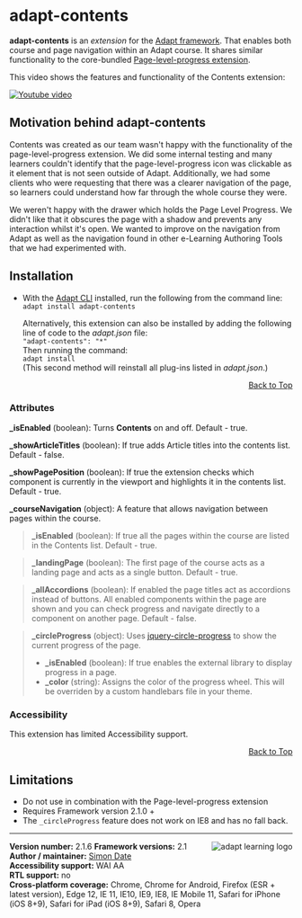 # adapt-contents  

**adapt-contents** is an *extension* for the [Adapt framework](https://github.com/adaptlearning/adapt_framework). That enables both course and page navigation within an Adapt course. It shares similar functionality to the core-bundled [Page-level-progress extension](https://github.com/adaptlearning/adapt-contrib-pageLevelProgress).

This video shows the features and functionality of the Contents extension:

[![Youtube video](http://img.youtube.com/vi/5Vnqxwn3I9o/0.jpg)](http://www.youtube.com/watch?v=5Vnqxwn3I9o)  

## Motivation behind adapt-contents

Contents was created as our team wasn't happy with the functionality of the page-level-progress extension. We did some internal testing and many learners couldn't identify that the page-level-progress icon was clickable as it element that is not seen outside of Adapt. Additionally, we had some clients who were requesting that there was a clearer navigation of the page, so learners could understand how far through the whole course they were.

We weren't happy with the drawer which holds the Page Level Progress. We didn't like that it obscures the page with a shadow and prevents any interaction whilst it's open. We wanted to improve on the navigation from Adapt as well as the navigation found in other e-Learning Authoring Tools that we had experimented with.

## Installation

*   With the [Adapt CLI](https://github.com/adaptlearning/adapt-cli) installed, run the following from the command line:  
`adapt install adapt-contents`

    Alternatively, this extension can also be installed by adding the following line of code to the *adapt.json* file:  
    `"adapt-contents": "*"`  
    Then running the command:  
    `adapt install`  
    (This second method will reinstall all plug-ins listed in *adapt.json*.)  

<div float align=right><a href="#top">Back to Top</a></div>

### Attributes

**_isEnabled** (boolean): Turns **Contents** on and off. Default - true.

**_showArticleTitles** (boolean): If true adds Article titles into the contents list. Default - false.

**_showPagePosition** (boolean): If true the extension checks which component is currently in the viewport and highlights it in the contents list. Default - true.

**_courseNavigation** (object): A feature that allows navigation between pages within the course.

> **_isEnabled** (boolean): If true all the pages within the course are listed in the Contents list. Default - true.

> **_landingPage** (boolean): The first page of the course acts as a landing page and acts as a single button. Default - true.

> **_allAccordions** (boolean): If enabled the page titles act as accordions instead of buttons. All enabled components within the page are shown and you can check progress and navigate directly to a component on another page. Default - false.

> **_circleProgress** (object): Uses [jquery-circle-progress](https://github.com/kottenator/jquery-circle-progress) to show the current progress of the page.
>  *  **_isEnabled** (boolean): If true enables the external library to display progress in a page.
>  *  **_color** (string): Assigns the color of the progress wheel. This will be overriden by a custom handlebars file in your theme.



### Accessibility
This extension has limited Accessibility support.
<div float align=right><a href="#top">Back to Top</a></div>

## Limitations

*   Do not use in combination with the Page-level-progress extension
*   Requires Framework version 2.1.0 +
*   The `_circleProgress` feature does not work on IE8 and has no fall back.

----------------------------
**Version number:**  2.1.6   <a href="https://community.adaptlearning.org/" target="_blank"><img src="https://github.com/adaptlearning/documentation/blob/master/04_wiki_assets/plug-ins/images/adapt-logo-mrgn-lft.jpg" alt="adapt learning logo" align="right"></a>
**Framework versions:**  2.1     
**Author / maintainer:** [Simon Date](mailto:simon.date@kcl.ac.uk)    
**Accessibility support:** WAI AA   
**RTL support:** no  
**Cross-platform coverage:** Chrome, Chrome for Android, Firefox (ESR + latest version), Edge 12, IE 11, IE10, IE9, IE8, IE Mobile 11, Safari for iPhone (iOS 8+9), Safari for iPad (iOS 8+9), Safari 8, Opera    
